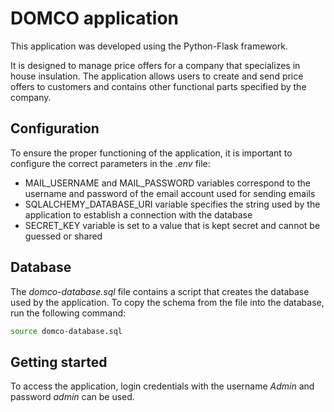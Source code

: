 # DOMCO application

This application was developed using the Python-Flask framework. 

It is designed to manage price offers for a company that specializes in house insulation. The application allows users to create and send price offers to customers and contains other functional parts specified by the company.

## Configuration

To ensure the proper functioning of the application, it is important to configure the correct parameters in the _.env_ file:

- MAIL_USERNAME and MAIL_PASSWORD variables correspond to the username and password of the email account used for sending emails
- SQLALCHEMY_DATABASE_URI variable specifies the string used by the application to establish a connection with the database
- SECRET_KEY variable is set to a value that is kept secret and cannot be guessed or shared

## Database
The _domco-database.sql_ file contains a script that creates the database used by the application. To copy the schema from the file into the database, run the following command:
```sh
source domco-database.sql
```

## Getting started
To access the application, login credentials with the username _Admin_ and password _admin_ can be used. 
